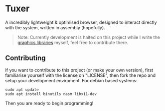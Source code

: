 
# Tuxer

A incredibly lightweight & optimised browser, designed to interact directly with the system, written in assembly (hopefully).

> Note: Currently development is halted on this project while I write the [graphics libraries](https://github.com/LemmaAlliance/tuxer-ui) myself, feel free to contribute there.

## Contributing
If you want to contribute to this project (or make your own version), first familiarise yourself with the license on "LICENSE", then fork the repo and setup your development enviroment.
For debian based systems:
```
sudo apt update
sudo apt install binutils nasm libx11-dev
```
Then you are ready to begin programming!
